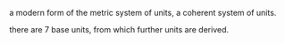 a modern form of the metric system of units, a coherent system of units.

there are 7 base units, from which further units are derived.